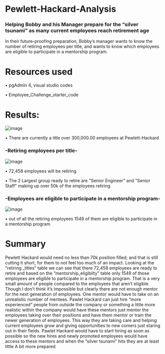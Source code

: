 # Pewlett-Hackard-Analysis

### Helping Bobby and his Manager prepare for the “silver tsunami” as many current employees reach retirement age
In their future-proofing preparation, Bobby’s manager wants to know the number of retiring employees per title, and wants to know which employees are eligible to participate in a mentorship program. 

# Resources used
•	pgAdmin 4, visual studio codes

•	Employee_Challenge_starter_code

# Results:
![image](https://user-images.githubusercontent.com/107021649/184078036-54dcda37-84c5-46c1-8ecd-cfee28f0fc3a.png)

• There are currently a ittle over 300,000.00 employees at Pewlett-Hackard

### -Retiring employees per title-

![image](https://user-images.githubusercontent.com/107021649/184072206-89c6fb3c-95c4-4b48-a390-2194153308c0.png)

•	72,458 employees will be retiring

•	The 2 Largest group ready to retire are "Senior Engineer" and "Senior Staff" making up over 50k of the employees retiring 

### -Employees are eligible to participate in a mentorship program-
![image](https://user-images.githubusercontent.com/107021649/184072780-f1314e51-d45e-4ab0-abcd-9c656c61833a.png)

• out of all the retiring employees 1549 of them are eligible to participate in a mentorship program

# Summary
Pewlett Hackard would need no less than 70k position filled; and that is still cutting it short, for them to not feel too much of an impact.  Looking at the “retiring _titles” table we can see that there 72,458 employees are ready to retire and based on the “mentorship_eligibilty” table only 1549 of those employees are eligible to participate in a mentorship program. That is a very small amount of people compared to the employees that aren’t eligible. Though I don’t think it’s impossible but clearly there are not enough mentor for the next generation of employees. One mentor would have to take on an unrealistic number of mentees. Pawlet Hackard can just hire “more experienced” people from outside the company or something a little more realistic within the company would have these mentors just mentor the employees taking over their positions and have them mentor or train the newer generation of employees. This way they are taking care and helping current employees grow and giving opportunities to new comers just staring out in their fields. Pawlet Hackard would have to start hiring as soon as possible so the new hires and newly promoted employees would have access to these mentors and when the “silver tsunami” hits they are at least little A bit more prepared 
